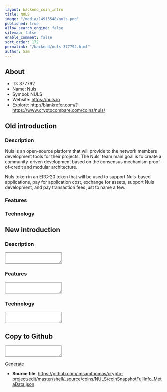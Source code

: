 ```yaml
---
layout: backend_coin_intro
title: NULS
image: "/media/14913548/nuls.png"
published: true
allow_search_engine: false
sitemap: false
enable_comment: false
sort_order: 172
permalink: "/backend/nuls-377792.html"
author: Sam
---
```


## About

- ID: 377792
- Name: Nuls
- Symbol: NULS
- Website: https://nuls.io
- Explore: http://blankrefer.com/?https://www.cryptocompare.com/coins/nuls/


## Old introduction

### Description

<p>Nuls is an open-source platform that will provide to the network members development tools for their projects. The Nuls&#39; team main goal is to create a community-driven development based on the consensus mechanism proof-of-credit and modular architecture.</p><p>Nuls token in an ERC-20 token that will be used to support Nuls-based applications, pay for application cost, exchange for assets, support Nuls development, and pay transaction fees just to name a few.</p>

### Features


### Technology




## New introduction


### Description
<textarea id="meta_description" name="description"></textarea>

### Features
<textarea id="meta_features" name="features"></textarea>

### Technology
<textarea id="meta_technology" name="technology"></textarea>


## Copy to Github

<textarea id="coinsnapshotfullinfo_metadata"></textarea>

<a href="#gen" onclick="generateMetaDatJson()">Generate</a>

- **Source file**: <a href="https://github.com/imsamthomas/crypto-project/edit/master/shell/_source/coins/NULS/coinSnapshotFullInfo_MetaData.json">https://github.com/imsamthomas/crypto-project/edit/master/shell/_source/coins/NULS/coinSnapshotFullInfo_MetaData.json</a>

